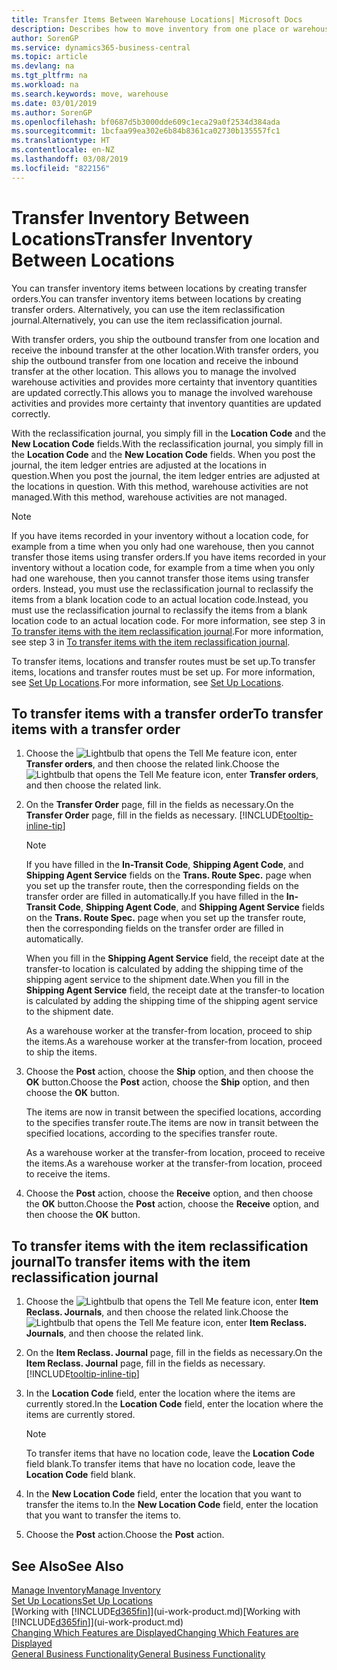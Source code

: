 ```yaml
---
title: Transfer Items Between Warehouse Locations| Microsoft Docs
description: Describes how to move inventory from one place or warehouse to another, either with the reclassification journal or with transfer orders.
author: SorenGP
ms.service: dynamics365-business-central
ms.topic: article
ms.devlang: na
ms.tgt_pltfrm: na
ms.workload: na
ms.search.keywords: move, warehouse
ms.date: 03/01/2019
ms.author: SorenGP
ms.openlocfilehash: bf0687d5b3000dde609c1eca29a0f2534d384ada
ms.sourcegitcommit: 1bcfaa99ea302e6b84b8361ca02730b135557fc1
ms.translationtype: HT
ms.contentlocale: en-NZ
ms.lasthandoff: 03/08/2019
ms.locfileid: "822156"
---
```

# <a name="transfer-inventory-between-locations"></a><span data-ttu-id="41e59-103">Transfer Inventory Between Locations</span><span class="sxs-lookup"><span data-stu-id="41e59-103">Transfer Inventory Between Locations</span></span>
<span data-ttu-id="41e59-104">You can transfer inventory items between locations by creating transfer orders.</span><span class="sxs-lookup"><span data-stu-id="41e59-104">You can transfer inventory items between locations by creating transfer orders.</span></span> <span data-ttu-id="41e59-105">Alternatively, you can use the item reclassification journal.</span><span class="sxs-lookup"><span data-stu-id="41e59-105">Alternatively, you can use the item reclassification journal.</span></span>

<span data-ttu-id="41e59-106">With transfer orders, you ship the outbound transfer from one location and receive the inbound transfer at the other location.</span><span class="sxs-lookup"><span data-stu-id="41e59-106">With transfer orders, you ship the outbound transfer from one location and receive the inbound transfer at the other location.</span></span> <span data-ttu-id="41e59-107">This allows you to manage the involved warehouse activities and provides more certainty that inventory quantities are updated correctly.</span><span class="sxs-lookup"><span data-stu-id="41e59-107">This allows you to manage the involved warehouse activities and provides more certainty that inventory quantities are updated correctly.</span></span>

<span data-ttu-id="41e59-108">With the reclassification journal, you simply fill in the **Location Code** and the **New Location Code** fields.</span><span class="sxs-lookup"><span data-stu-id="41e59-108">With the reclassification journal, you simply fill in the **Location Code** and the **New Location Code** fields.</span></span> <span data-ttu-id="41e59-109">When you post the journal, the item ledger entries are adjusted at the locations in question.</span><span class="sxs-lookup"><span data-stu-id="41e59-109">When you post the journal, the item ledger entries are adjusted at the locations in question.</span></span> <span data-ttu-id="41e59-110">With this method, warehouse activities are not managed.</span><span class="sxs-lookup"><span data-stu-id="41e59-110">With this method, warehouse activities are not managed.</span></span>

> [!NOTE]  
>   <span data-ttu-id="41e59-111">If you have items recorded in your inventory without a location code, for example from a time when you only had one warehouse, then you cannot transfer those items using transfer orders.</span><span class="sxs-lookup"><span data-stu-id="41e59-111">If you have items recorded in your inventory without a location code, for example from a time when you only had one warehouse, then you cannot transfer those items using transfer orders.</span></span> <span data-ttu-id="41e59-112">Instead, you must use the reclassification journal to reclassify the items from a blank location code to an actual location code.</span><span class="sxs-lookup"><span data-stu-id="41e59-112">Instead, you must use the reclassification journal to reclassify the items from a blank location code to an actual location code.</span></span>  <span data-ttu-id="41e59-113">For more information, see step 3 in [To transfer items with the item reclassification journal](inventory-how-transfer-between-locations.md#to-transfer-items-with-the-item-reclassification-journal).</span><span class="sxs-lookup"><span data-stu-id="41e59-113">For more information, see step 3 in [To transfer items with the item reclassification journal](inventory-how-transfer-between-locations.md#to-transfer-items-with-the-item-reclassification-journal).</span></span>

<span data-ttu-id="41e59-114">To transfer items, locations and transfer routes must be set up.</span><span class="sxs-lookup"><span data-stu-id="41e59-114">To transfer items, locations and transfer routes must be set up.</span></span> <span data-ttu-id="41e59-115">For more information, see [Set Up Locations](inventory-how-setup-locations.md).</span><span class="sxs-lookup"><span data-stu-id="41e59-115">For more information, see [Set Up Locations](inventory-how-setup-locations.md).</span></span>

## <a name="to-transfer-items-with-a-transfer-order"></a><span data-ttu-id="41e59-116">To transfer items with a transfer order</span><span class="sxs-lookup"><span data-stu-id="41e59-116">To transfer items with a transfer order</span></span>
1. <span data-ttu-id="41e59-117">Choose the ![Lightbulb that opens the Tell Me feature](media/ui-search/search_small.png "Tell me what you want to do") icon, enter **Transfer orders**, and then choose the related link.</span><span class="sxs-lookup"><span data-stu-id="41e59-117">Choose the ![Lightbulb that opens the Tell Me feature](media/ui-search/search_small.png "Tell me what you want to do") icon, enter **Transfer orders**, and then choose the related link.</span></span>
2. <span data-ttu-id="41e59-118">On the **Transfer Order** page, fill in the fields as necessary.</span><span class="sxs-lookup"><span data-stu-id="41e59-118">On the **Transfer Order** page, fill in the fields as necessary.</span></span> [!INCLUDE[tooltip-inline-tip](includes/tooltip-inline-tip_md.md)]

    > [!NOTE]  
    >   <span data-ttu-id="41e59-119">If you have filled in the **In-Transit Code**, **Shipping Agent Code**, and **Shipping Agent Service** fields on the **Trans. Route Spec.** page when you set up the transfer route, then the corresponding fields on the transfer order are filled in automatically.</span><span class="sxs-lookup"><span data-stu-id="41e59-119">If you have filled in the **In-Transit Code**, **Shipping Agent Code**, and **Shipping Agent Service** fields on the **Trans. Route Spec.** page when you set up the transfer route, then the corresponding fields on the transfer order are filled in automatically.</span></span>

    <span data-ttu-id="41e59-120">When you fill in the **Shipping Agent Service** field, the receipt date at the transfer-to location is calculated by adding the shipping time of the shipping agent service to the shipment date.</span><span class="sxs-lookup"><span data-stu-id="41e59-120">When you fill in the **Shipping Agent Service** field, the receipt date at the transfer-to location is calculated by adding the shipping time of the shipping agent service to the shipment date.</span></span>

    <span data-ttu-id="41e59-121">As a warehouse worker at the transfer-from location, proceed to ship the items.</span><span class="sxs-lookup"><span data-stu-id="41e59-121">As a warehouse worker at the transfer-from location, proceed to ship the items.</span></span>
3. <span data-ttu-id="41e59-122">Choose the **Post** action, choose the **Ship** option, and then choose the **OK** button.</span><span class="sxs-lookup"><span data-stu-id="41e59-122">Choose the **Post** action, choose the **Ship** option, and then choose the **OK** button.</span></span>

    <span data-ttu-id="41e59-123">The items are now in transit between the specified locations, according to the specifies transfer route.</span><span class="sxs-lookup"><span data-stu-id="41e59-123">The items are now in transit between the specified locations, according to the specifies transfer route.</span></span>

    <span data-ttu-id="41e59-124">As a warehouse worker at the transfer-from location, proceed to receive the items.</span><span class="sxs-lookup"><span data-stu-id="41e59-124">As a warehouse worker at the transfer-from location, proceed to receive the items.</span></span>
4. <span data-ttu-id="41e59-125">Choose the **Post** action, choose the **Receive** option, and then choose the **OK** button.</span><span class="sxs-lookup"><span data-stu-id="41e59-125">Choose the **Post** action, choose the **Receive** option, and then choose the **OK** button.</span></span>

## <a name="to-transfer-items-with-the-item-reclassification-journal"></a><span data-ttu-id="41e59-126">To transfer items with the item reclassification journal</span><span class="sxs-lookup"><span data-stu-id="41e59-126">To transfer items with the item reclassification journal</span></span>
1. <span data-ttu-id="41e59-127">Choose the ![Lightbulb that opens the Tell Me feature](media/ui-search/search_small.png "Tell me what you want to do") icon, enter **Item Reclass. Journals**, and then choose the related link.</span><span class="sxs-lookup"><span data-stu-id="41e59-127">Choose the ![Lightbulb that opens the Tell Me feature](media/ui-search/search_small.png "Tell me what you want to do") icon, enter **Item Reclass. Journals**, and then choose the related link.</span></span>
2. <span data-ttu-id="41e59-128">On the **Item Reclass. Journal** page, fill in the fields as necessary.</span><span class="sxs-lookup"><span data-stu-id="41e59-128">On the **Item Reclass. Journal** page, fill in the fields as necessary.</span></span> [!INCLUDE[tooltip-inline-tip](includes/tooltip-inline-tip_md.md)]
3. <span data-ttu-id="41e59-129">In the **Location Code** field, enter the location where the items are currently stored.</span><span class="sxs-lookup"><span data-stu-id="41e59-129">In the **Location Code** field, enter the location where the items are currently stored.</span></span>

    > [!NOTE]  
    >   <span data-ttu-id="41e59-130">To transfer items that have no location code, leave the **Location Code** field blank.</span><span class="sxs-lookup"><span data-stu-id="41e59-130">To transfer items that have no location code, leave the **Location Code** field blank.</span></span>
4. <span data-ttu-id="41e59-131">In the **New Location Code** field, enter the location that you want to transfer the items to.</span><span class="sxs-lookup"><span data-stu-id="41e59-131">In the **New Location Code** field, enter the location that you want to transfer the items to.</span></span>
5. <span data-ttu-id="41e59-132">Choose the **Post** action.</span><span class="sxs-lookup"><span data-stu-id="41e59-132">Choose the **Post** action.</span></span>

## <a name="see-also"></a><span data-ttu-id="41e59-133">See Also</span><span class="sxs-lookup"><span data-stu-id="41e59-133">See Also</span></span>
[<span data-ttu-id="41e59-134">Manage Inventory</span><span class="sxs-lookup"><span data-stu-id="41e59-134">Manage Inventory</span></span>](inventory-manage-inventory.md)  
[<span data-ttu-id="41e59-135">Set Up Locations</span><span class="sxs-lookup"><span data-stu-id="41e59-135">Set Up Locations</span></span>](inventory-how-setup-locations.md)  
<span data-ttu-id="41e59-136">[Working with [!INCLUDE[d365fin](includes/d365fin_md.md)]](ui-work-product.md)</span><span class="sxs-lookup"><span data-stu-id="41e59-136">[Working with [!INCLUDE[d365fin](includes/d365fin_md.md)]](ui-work-product.md)</span></span>  
[<span data-ttu-id="41e59-137">Changing Which Features are Displayed</span><span class="sxs-lookup"><span data-stu-id="41e59-137">Changing Which Features are Displayed</span></span>](ui-experiences.md)  
[<span data-ttu-id="41e59-138">General Business Functionality</span><span class="sxs-lookup"><span data-stu-id="41e59-138">General Business Functionality</span></span>](ui-across-business-areas.md)
